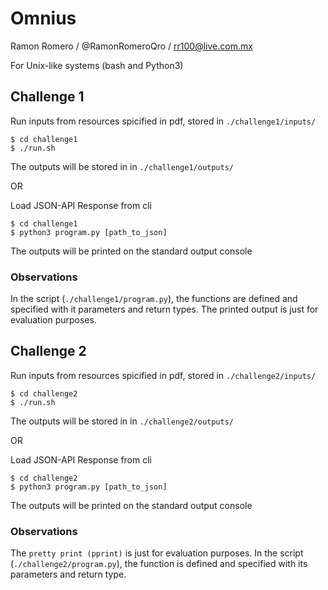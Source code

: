 # Omnius

Ramon Romero    /   @RamonRomeroQro    /  rr100@live.com.mx

For Unix-like systems (bash and Python3)

## Challenge 1

Run inputs from resources spicified in pdf, stored in ``` ./challenge1/inputs/ ```

```
$ cd challenge1
$ ./run.sh
```

The outputs will be stored in in ``` ./challenge1/outputs/ ```

OR

Load JSON-API Response from cli

``` 
$ cd challenge1
$ python3 program.py [path_to_json]
```
The outputs will be printed on the standard output console

### Observations

In the script (``` ./challenge1/program.py ```), the functions are defined and specified with it parameters and return types. The printed output is just for evaluation purposes.

## Challenge 2

Run inputs from resources spicified in pdf, stored in ``` ./challenge2/inputs/ ```

``` 
$ cd challenge2
$ ./run.sh
```
The outputs will be stored in in ``` ./challenge2/outputs/ ```

OR

Load JSON-API Response from cli

``` 
$ cd challenge2
$ python3 program.py [path_to_json]
```
The outputs will be printed on the standard output console


### Observations

The ``` pretty print (pprint) ``` is just for evaluation purposes. In the script (``` ./challenge2/program.py ```), the function is defined and specified with its parameters and return type.
